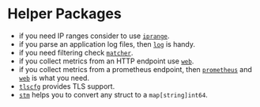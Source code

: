 <!--
title: "Helper Packages"
custom_edit_url: "https://github.com/netdata/go.d.plugin/edit/master/pkg/README.md"
sidebar_label: "Helper Packages"
learn_status: "Published"
learn_rel_path: "Developers/External plugins/go.d.plugin/Helper Packages"
-->

# Helper Packages

- if you need IP ranges consider to
  use [`iprange`](https://github.com/netdata/go.d.plugin/blob/master/pkg/iprange/README.md).
- if you parse an application log files, then [`log`](https://github.com/netdata/go.d.plugin/tree/master/pkg/logs) is
  handy.
- if you need filtering
  check [`matcher`](https://github.com/netdata/go.d.plugin/blob/master/pkg/matcher/README.md).
- if you collect metrics from an HTTP endpoint use [`web`](https://github.com/netdata/go.d.plugin/tree/master/pkg/web).
- if you collect metrics from a prometheus endpoint,
  then [`prometheus`](https://github.com/netdata/go.d.plugin/tree/master/pkg/prometheus)
  and [`web`](https://github.com/netdata/go.d.plugin/blob/master/pkg/web/README.md) is what you need.
- [`tlscfg`](https://github.com/netdata/go.d.plugin/blob/master/pkg/tlscfg/README.md) provides TLS support.
- [`stm`](https://github.com/netdata/go.d.plugin/blob/master/pkg/stm/README.md) helps you to convert any struct to a `map[string]int64`.
